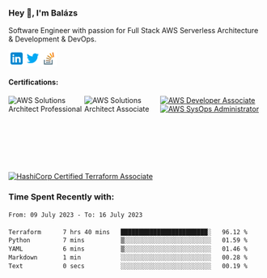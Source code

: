 ### Hey 👋, I'm Balázs

Software Engineer with passion for Full Stack AWS Serverless Architecture & Development & DevOps.

<a href="https://www.linkedin.com/in/balazsburi/" target="_blank">
  <img align="left" alt="Balázs's LinkdeIn" width="32px" src="https://raw.githubusercontent.com/burib/burib/master/icons/linkedin.svg" />
</a>
<a href="https://twitter.com/BuriB/" target="_blank">
  <img align="left" alt="Balázs's Instagram" width="32px" src="https://raw.githubusercontent.com/burib/burib/master/icons/twitter.svg" />
</a>
<a href="https://stackoverflow.com/users/1720437/burib" target="_blank">
  <img align="left" alt="Balázs's stackoverflow" width="32px" src="https://raw.githubusercontent.com/burib/burib/master/icons/stackoverflow.svg" />
</a>

<br><br>
 
#### Certifications:
<a href="https://www.credly.com/badges/27d8d72e-6557-4454-bc91-bdb778184d06" target="_blank">
  <img src="https://user-images.githubusercontent.com/956227/162252641-2c46628c-86c9-4d83-a79a-d5ee6cfe2068.png" width="150" height="150" align="left" alt="AWS Solutions Architect Professional"/>
</a>   
<a href="https://www.credly.com/badges/117038d0-e05e-45a7-872a-fd7aea41116d" target="_blank"><img src="https://user-images.githubusercontent.com/956227/164708595-23b4c19c-9e53-4274-b4c0-cdf5b496f3d2.png" width="150" height="150" align="left" alt="AWS Solutions Architect Associate"/></a>
<a href="https://www.credly.com/badges/9637581d-823c-44c5-b32c-cc5868fec2ac" target="_blank"><img src="https://user-images.githubusercontent.com/956227/164708683-d60bd09f-dba8-4ba0-bd1a-925294fe0d67.png" width="150" height="150" alt="AWS Developer Associate" /></a>
<a href="https://www.credly.com/badges/83f20920-eb6e-4f87-8098-8db63e56f583" target="_blank"><img src="https://user-images.githubusercontent.com/956227/164708739-9c29f8f5-305a-4fd8-8138-a41998bf053a.png" width="150" height="150" alt="AWS SysOps Administrator" /></a>

<a href="https://www.credly.com/badges/2e13429e-391a-44f4-b866-f811c73d61a5/public_url" target="_blank"><img src="https://user-images.githubusercontent.com/956227/169990187-5385d262-39cf-4408-873b-e31187d53b45.png" width="150" height="150" alt="HashiCorp Certified Terraform Associate" /></a>


### Time Spent Recently with:

<!--START_SECTION:waka-->

```txt
From: 09 July 2023 - To: 16 July 2023

Terraform      7 hrs 40 mins   ████████████████████████░   96.12 %
Python         7 mins          ▒░░░░░░░░░░░░░░░░░░░░░░░░   01.59 %
YAML           6 mins          ▒░░░░░░░░░░░░░░░░░░░░░░░░   01.46 %
Markdown       1 min           ░░░░░░░░░░░░░░░░░░░░░░░░░   00.28 %
Text           0 secs          ░░░░░░░░░░░░░░░░░░░░░░░░░   00.19 %
```

<!--END_SECTION:waka-->

<br /><br />


<!--
**burib/burib** is a ✨ _special_ ✨ repository because its `README.md` (this file) appears on your GitHub profile.

Here are some ideas to get you started:

- 🔭 I’m currently working on ...
- 🌱 I’m currently learning ...
- 👯 I’m looking to collaborate on ...
- 🤔 I’m looking for help with ...
- 💬 Ask me about ...
- 📫 How to reach me: ...
- 😄 Pronouns: ...
- ⚡ Fun fact: ...
-->
